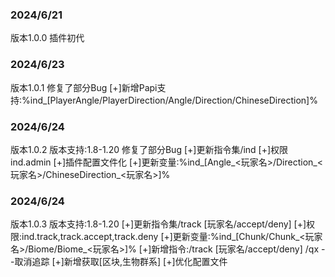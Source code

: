 ### 2024/6/21
版本1.0.0
插件初代

### 2024/6/23
版本1.0.1
修复了部分Bug
[+]新增Papi支持:%ind_[PlayerAngle/PlayerDirection/Angle/Direction/ChineseDirection]% 

### 2024/6/24
版本1.0.2
版本支持:1.8-1.20
修复了部分Bug
[+]更新指令集/ind
[+]权限ind.admin
[+]插件配置文件化
[+]更新变量:%ind_[Angle_<玩家名>/Direction_<玩家名>/ChineseDirection_<玩家名>]%

### 2024/6/24
版本1.0.3
版本支持:1.8-1.20
[+]更新指令集/track [玩家名/accept/deny]
[+]权限:ind.track,track.accept,track.deny
[+]更新变量:%ind_[Chunk/Chunk_<玩家名>/Biome/Biome_<玩家名>]%
[+]新增指令:/track [玩家名/accept/deny] /qx --取消追踪
[+]新增获取[区块,生物群系]
[+]优化配置文件